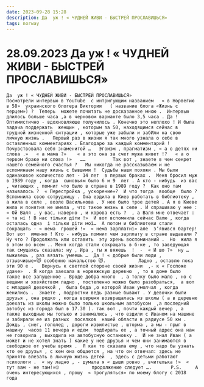```yaml
---
date: 2023-09-28 15:28
description: Да  уж ! « ЧУДНЕЙ ЖИВИ - БЫСТРЕЙ ПРОСЛАВИШЬСЯ»
tags: norway
---
```

# 28.09.2023 Да  уж ! « ЧУДНЕЙ ЖИВИ - БЫСТРЕЙ ПРОСЛАВИШЬСЯ»

    Да  уж ! « ЧУДНЕЙ ЖИВИ - БЫСТРЕЙ ПРОСЛАВИШЬСЯ»                         Посмотрели интервью в YouTube  с интригующим названием   « в Норвегию в 58»  украинского блогера Виктории   ( название блога «Жизнь с перцем») ?  Теперь  можете почитать не досказанное мною .  Интервью длилось больше часа ,а в черновом варианте было 3,5 часа . Да ! Оптимистично - вдохновляюще получилось . Конечно это неплохо ! И была задача поддержать  женщин , которым за 50, находящимся сейчас в трудной жизненной ситуации , которые уже забыли и забИли на свою личную жизнь .   Первый раз в жизни я так много узнала о себе в оставленных комментариях . Благодарю за каждый комментарий !  Почувствовала себя знаменитой …   Эгоизм , прагматизм , « а о детях ни слова .»   « а мама ?»    « а это она за счет мужа живет !?   « а о первом браке ни слова !»   ……          Так вот , знаете в чем секрет нашего семейного счастья ?   Мы никогда не рассказываем и не вспоминаем нашу жизнь с бывшими !  Судьбы наши похожи . Мы были одинаковое количество лет - 14 лет  в первых браках .  Меня бросил муж в 1989 году , когда  сыновьям было 6 и 9  лет . А кто - нибудь  из вас , читающих , помнит что было в стране в 1989 году ?  Как оно там называлось ?  « Перестройка , ускорение»?  И что тогда  вообще  было ?  Вспомнила свою сотрудницу . Она ездила в Киев работать в библиотеку , а жила в селе , возле Василькова . У нее было трое детей . А я в Киеве жила и понятия не имела , что такое жизнь в селе . И спрашиваю у нее : « Ой Валя , у вас, наверно , и корова есть ?  , а Валя мне отвечает : « та ні ! В нас тільки діти !»  И вот вспомнила сейчас Валю , когда осталась одна  і тільки діти мої…  А потом и библиотеки стали сокращать - « нема  грошей !»  « нема зарплатні» але  зʼявився бартер!  Вот вот  именно ! Кто - нибудь помнит чем зарплату в стране выдавали ? Ну что ? Продолжать или оставить  эту хрень воспоминаний .  Но  жила я в этом во всем .. Меня когда стали сокращать в б-ке , то заведующая так смущаясь сказала: ну , Ира , ты ж вяжешь  !  -  « И шо ?»  ну … выживешь , раз вязать умеешь …  Да ! « добрые были люди , отзывчивые»😻 особенно начальство 😻.            Ладно , оставлю пока   эти 90 е .   Вернусь к светлой стороне своей жизни  ,- к « Госпоже удаче»  . Я когда заехала в норвежскую деревню  , то в доме было  такое все запущенное . Вроде добра много  , а толку было мало , но с вещами и хозяйством ладно , постепенно можно было разобраться,  а вот с младшей девочкой ,  была беда ,о которой Иван умолчал , когда женились .  Знаете , подростки ведь разные бывают . У девочки были друзья , она редко , когда вовремя возвращалась из школы ( а в деревню доехать из школы можно было только школьным автобусом  ,а последний автобус из города был в 17.30 ). так вот , почти каждый вечер , а также выходные мы только и занимались , что ездили с Иваном на машине и забирали ее из разных  поселков  нашей области в радиусе 50 км . Дождь , снег, гололед , дороги извилистые , шторма , а мы - прыг в машину  часов 11 вечера и едем  подбирать ее , а точный адрес она нам не говорила , выходила на автобусную остановку .  И не знал Иван ( а может и не хотел знать ) какие у нее друзья и чем они занимаются в свободное от учебы время .  Я как то сказала ему , что надо бы узнать кто ее друзья , с кем она общается , на что он отвечал: здесь не принято влезать в личную жизнь детей  , здесь с детьми работают психологи .  « ну ладно , - думала я « дыши ровно , вчителька !»  « тут вам - не там!»🙄            продолжение следует ….       P.S.     А очень интересующихся , прошу  « прогуляться» по моему блогу с 2018 года 
